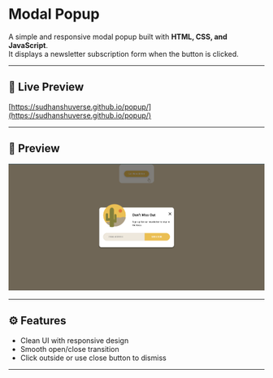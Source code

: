 # Modal Popup

A simple and responsive modal popup built with **HTML, CSS, and JavaScript**.  
It displays a newsletter subscription form when the button is clicked.

---

## 🚀 Live Preview
[https://sudhanshuverse.github.io/popup/](https://sudhanshuverse.github.io/popup/)

---

## 📸 Preview
![Modal Popup Screenshot](./assets/preview.png)

---

## ⚙️ Features
- Clean UI with responsive design  
- Smooth open/close transition  
- Click outside or use close button to dismiss  

---
